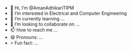 - 👋 Hi, I’m @AmanAdhikariTIPM
- 👀 I’m interested in Electrical and Computer Engineering
- 🌱 I’m currently learning ...
- 💞️ I’m looking to collaborate on ...
- 📫 How to reach me ...
- 😄 Pronouns: ...
- ⚡ Fun fact: ...

<!---
AmanAdhikariTIPM/AmanAdhikariTIPM is a ✨ special ✨ repository because its `README.md` (this file) appears on your GitHub profile.
You can click the Preview link to take a look at your changes.
--->

